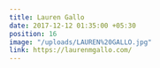 ```yaml
---
title: Lauren Gallo
date: 2017-12-12 01:35:00 +05:30
position: 16
image: "/uploads/LAUREN%20GALLO.jpg"
link: https://laurenmgallo.com/
---
```



